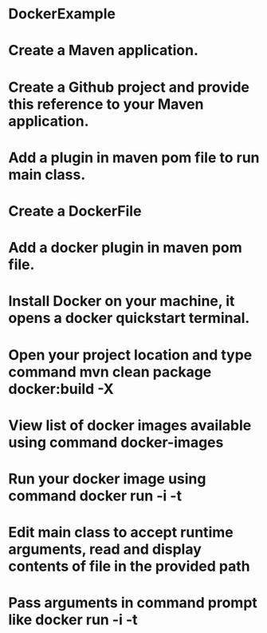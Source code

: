 # DockerExample
# Create a Maven application.
# Create a Github project and provide this reference to your Maven application.
# Add a plugin in maven pom file to run main class.
# Create a DockerFile
# Add a docker plugin in maven pom file.
# Install Docker on your machine, it opens a docker quickstart terminal.
# Open your project location and type command mvn clean package docker:build -X
# View list of docker images available using command docker-images
# Run your docker image using command docker run -i -t <image-name>
# Edit main class to accept runtime arguments, read and display contents of file in the provided path 
# Pass arguments in command prompt like docker run -i -t <image-name> <file-path>
